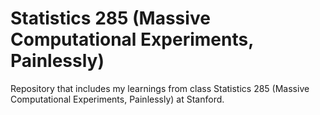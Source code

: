 # Statistics 285 (Massive Computational Experiments, Painlessly)
Repository that includes my learnings from class Statistics 285 (Massive Computational Experiments, Painlessly) at Stanford.
